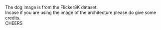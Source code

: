 The dog image is from the Flicker8K dataset.<br>
Incase if you are using the image of the architecture please do give some credits. <br>
CHEERS
